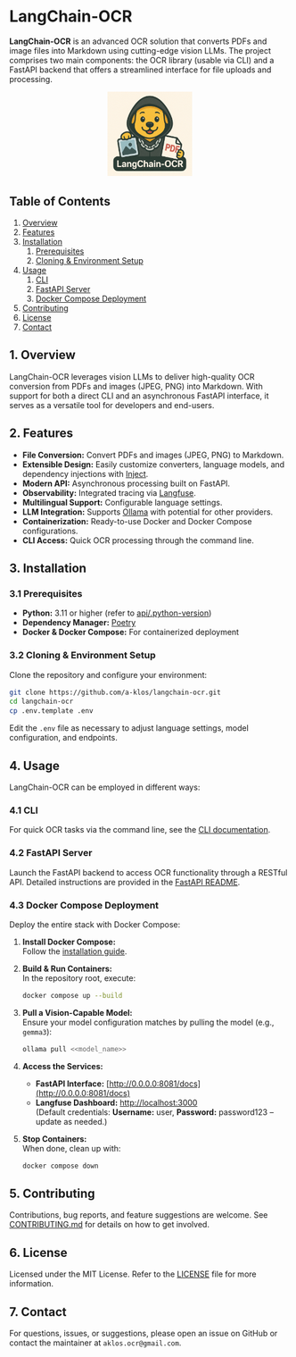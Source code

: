 # LangChain-OCR

**LangChain-OCR** is an advanced OCR solution that converts PDFs and image files into Markdown using cutting-edge vision LLMs. The project comprises two main components: the OCR library (usable via CLI) and a FastAPI backend that offers a streamlined interface for file uploads and processing.

<div align="center">
  <img src="./images/ocr-logo.png" alt="OCR Logo" style="width:30%;">
</div>

## Table of Contents

1. [Overview](#1-overview)
2. [Features](#2-features)
3. [Installation](#3-installation)
   1. [Prerequisites](#31-prerequisites)
   2. [Cloning & Environment Setup](#32-cloning--environment-setup)
4. [Usage](#4-usage)
   1. [CLI](#41-cli)
   2. [FastAPI Server](#42-fastapi-server)
   3. [Docker Compose Deployment](#43-docker-compose-deployment)
5. [Contributing](#5-contributing)
6. [License](#6-license)
7. [Contact](#7-contact)

## 1. Overview

LangChain-OCR leverages vision LLMs to deliver high-quality OCR conversion from PDFs and images (JPEG, PNG) into Markdown. With support for both a direct CLI and an asynchronous FastAPI interface, it serves as a versatile tool for developers and end-users.

## 2. Features

- **File Conversion:** Convert PDFs and images (JPEG, PNG) to Markdown.
- **Extensible Design:** Easily customize converters, language models, and dependency injections with [Inject](https://pypi.org/project/Inject/).
- **Modern API:** Asynchronous processing built on FastAPI.
- **Observability:** Integrated tracing via [Langfuse](https://langfuse.com/).
- **Multilingual Support:** Configurable language settings.
- **LLM Integration:** Supports [Ollama](https://ollama.com/) with potential for other providers.
- **Containerization:** Ready-to-use Docker and Docker Compose configurations.
- **CLI Access:** Quick OCR processing through the command line.

## 3. Installation

### 3.1 Prerequisites

- **Python:** 3.11 or higher (refer to [api/.python-version](api/.python-version))
- **Dependency Manager:** [Poetry](https://python-poetry.org/)
- **Docker & Docker Compose:** For containerized deployment

### 3.2 Cloning & Environment Setup

Clone the repository and configure your environment:

```bash
git clone https://github.com/a-klos/langchain-ocr.git
cd langchain-ocr
cp .env.template .env
```

Edit the `.env` file as necessary to adjust language settings, model configuration, and endpoints.

## 4. Usage

LangChain-OCR can be employed in different ways:

### 4.1 CLI

For quick OCR tasks via the command line, see the [CLI documentation](langchain_ocr_lib/README.md).

### 4.2 FastAPI Server

Launch the FastAPI backend to access OCR functionality through a RESTful API. Detailed instructions are provided in the [FastAPI README](api/README.md).

### 4.3 Docker Compose Deployment

Deploy the entire stack with Docker Compose:

1. **Install Docker Compose:**  
   Follow the [installation guide](https://docs.docker.com/compose/install/).

2. **Build & Run Containers:**  
   In the repository root, execute:
   ```bash
   docker compose up --build
   ```

3. **Pull a Vision-Capable Model:**  
   Ensure your model configuration matches by pulling the model (e.g., `gemma3`):
   ```bash
   ollama pull <<model_name>>
   ```

4. **Access the Services:**  
   - **FastAPI Interface:** [http://0.0.0.0:8081/docs](http://0.0.0.0:8081/docs)  
   - **Langfuse Dashboard:** [http://localhost:3000](http://localhost:3000)  
     (Default credentials: **Username:** user, **Password:** password123 – update as needed.)

5. **Stop Containers:**  
   When done, clean up with:
   ```bash
   docker compose down
   ```

## 5. Contributing

Contributions, bug reports, and feature suggestions are welcome. See [CONTRIBUTING.md](CONTRIBUTING.md) for details on how to get involved.

## 6. License

Licensed under the MIT License. Refer to the [LICENSE](LICENSE) file for more information.

## 7. Contact

For questions, issues, or suggestions, please open an issue on GitHub or contact the maintainer at `aklos.ocr@gmail.com`.
